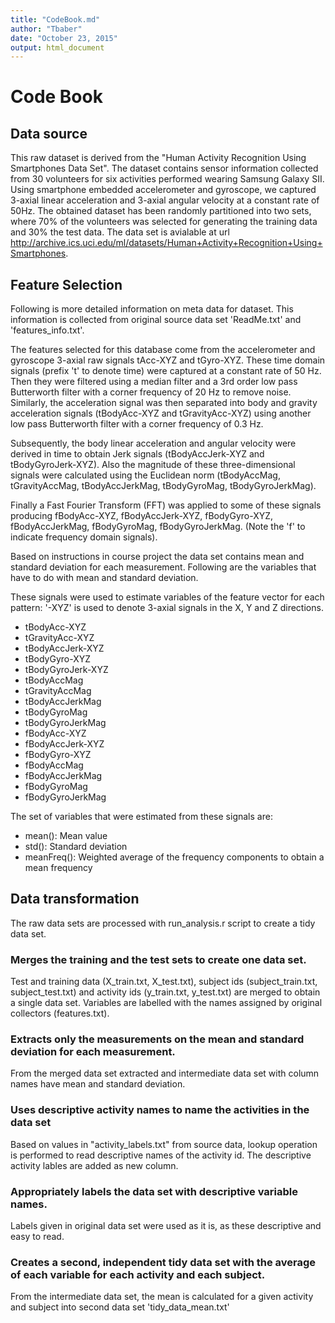 ```yaml
---
title: "CodeBook.md"
author: "Tbaber"
date: "October 23, 2015"
output: html_document
---
```

Code Book
=========
 
Data source
-----------
 
This raw dataset is derived from the "Human Activity Recognition Using Smartphones Data Set". The dataset contains sensor information collected from 30 volunteers for six activities performed wearing Samsung Galaxy SII. Using smartphone embedded accelerometer and gyroscope, we captured 3-axial linear acceleration and 3-axial angular velocity at a constant rate of 50Hz. The obtained dataset has been randomly partitioned into two sets, where 70% of the volunteers was selected for generating the training data and 30% the test data. The data set is avialable at url http://archive.ics.uci.edu/ml/datasets/Human+Activity+Recognition+Using+Smartphones.
 
Feature Selection
-----------------
 
Following is more detailed information on meta data for dataset. This information is collected from original source data set 'ReadMe.txt' and 'features_info.txt'.
 
The features selected for this database come from the accelerometer and gyroscope 3-axial raw signals tAcc-XYZ and tGyro-XYZ. These time domain signals (prefix 't' to denote time) were captured at a constant rate of 50 Hz. Then they were filtered using a median filter and a 3rd order low pass Butterworth filter with a corner frequency of 20 Hz to remove noise. Similarly, the acceleration signal was then separated into body and gravity acceleration signals (tBodyAcc-XYZ and tGravityAcc-XYZ) using another low pass Butterworth filter with a corner frequency of 0.3 Hz.
 
Subsequently, the body linear acceleration and angular velocity were derived in time to obtain Jerk signals (tBodyAccJerk-XYZ and tBodyGyroJerk-XYZ). Also the magnitude of these three-dimensional signals were calculated using the Euclidean norm (tBodyAccMag, tGravityAccMag, tBodyAccJerkMag, tBodyGyroMag, tBodyGyroJerkMag).
 
Finally a Fast Fourier Transform (FFT) was applied to some of these signals producing fBodyAcc-XYZ, fBodyAccJerk-XYZ, fBodyGyro-XYZ, fBodyAccJerkMag, fBodyGyroMag, fBodyGyroJerkMag. (Note the 'f' to indicate frequency domain signals).
 
Based on instructions in course project the data set contains mean and standard deviation for each measurement. Following are the variables that have to do with mean and standard deviation.
 
These signals were used to estimate variables of the feature vector for each pattern: 
'-XYZ' is used to denote 3-axial signals in the X, Y and Z directions.
 
* tBodyAcc-XYZ
* tGravityAcc-XYZ
* tBodyAccJerk-XYZ
* tBodyGyro-XYZ
* tBodyGyroJerk-XYZ
* tBodyAccMag
* tGravityAccMag
* tBodyAccJerkMag
* tBodyGyroMag
* tBodyGyroJerkMag
* fBodyAcc-XYZ
* fBodyAccJerk-XYZ
* fBodyGyro-XYZ
* fBodyAccMag
* fBodyAccJerkMag
* fBodyGyroMag
* fBodyGyroJerkMag
 
The set of variables that were estimated from these signals are:
 
* mean(): Mean value
* std(): Standard deviation
* meanFreq(): Weighted average of the frequency components to obtain a mean frequency
 
Data transformation
-------------------
 
The raw data sets are processed with run_analysis.r script to create a tidy data set.
 
### Merges the training and the test sets to create one data set.
 
Test and training data (X_train.txt, X_test.txt), subject ids (subject_train.txt,
subject_test.txt) and activity ids (y_train.txt, y_test.txt) are merged to obtain
a single data set. Variables are labelled with the names assigned by original
collectors (features.txt).
 
### Extracts only the measurements on the mean and standard deviation for each measurement.
 
From the merged data set extracted and intermediate data set with column names have mean and standard deviation.
 
### Uses descriptive activity names to name the activities in the data set
 
Based on values in "activity_labels.txt" from source data, lookup operation is performed to read descriptive names of the activity id. The descriptive activity lables are added as new column.
 
### Appropriately labels the data set with descriptive variable names.
 
Labels given in original data set were used as it is, as these descriptive and easy to read.
 
### Creates a second, independent tidy data set with the average of each variable for each activity and each subject.
 
From the intermediate data set, the mean is calculated for a given activity and subject into second data set 'tidy_data_mean.txt'
 
 